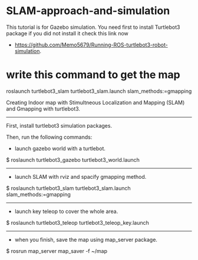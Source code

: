 # SLAM-approach-and-simulation
This tutorial is for Gazebo simulation.
You need first to install Turtlebot3 package if you did not install it check this link now
- https://github.com/Memo5679/Running-ROS-turtlebot3-robot-simulation.

# write this command to get the map
roslaunch turtlebot3_slam turtlebot3_slam.launch slam_methods:=gmapping

Creating Indoor map with Stimultneous Localization and Mapping (SLAM) and Gmapping with turtlebot3.

--------

First, install turtlebot3 simulation packages.

Then, run the following commands:

- launch gazebo world with a turtlebot.

$ roslaunch turtlebot3_gazebo turtlebot3_world.launch

--------

- launch SLAM with rviz and spacify gmapping method.

$ roslaunch turtlebot3_slam turtlebot3_slam.launch slam_methods:=gmapping

--------

- launch key teleop to cover the whole area.

$ roslaunch turtlebot3_teleop turtlebot3_teleop_key.launch

-------

- when you finish, save the map using map_server package.

$ rosrun map_server map_saver -f ~/map
